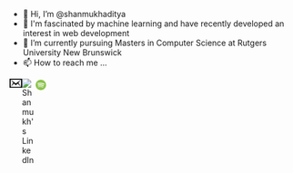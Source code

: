 - 👋 Hi, I’m @shanmukhaditya
- 👀 I'm fascinated by machine learning and have recently developed an interest in web development
- 🌱 I’m currently pursuing Masters in Computer Science at Rutgers University New Brunswick
- 📫 How to reach me ...

<a href="mailto:shanmukh.yenikapati@rutgers.edu">
  <img align="left" alt="Shanmukh's Email" width="22px" src="https://raw.githubusercontent.com/shanmukhaditya/shanmukhaditya/main/icons/mail.png" />
</a>
<a href="https://www.linkedin.com/in/shanmukh-y/">
  <img align="left" alt="Shanmukh's LinkedIn" width="22px" src="https://raw.githubusercontent.com/peterthehan/peterthehan/master/assets/linkedin.svg" />
</a>
<a href="https://open.spotify.com/user/31kh74sohh7hekbvggeco2uukfu4?si=d6f42921ab08405e">
  <img align="left" alt="Shanmukh's Spotify" width="22px" src="icons/icons8-spotify.gif" />
</a>

<!---
shanmukhaditya/shanmukhaditya is a ✨ special ✨ repository because its `README.md` (this file) appears on your GitHub profile.
You can click the Preview link to take a look at your changes.
--->
